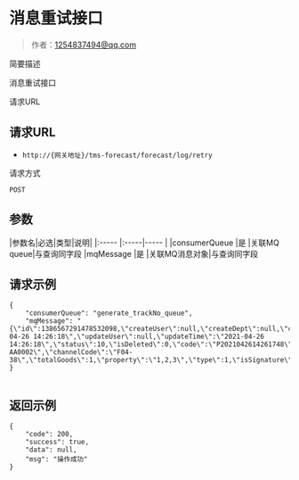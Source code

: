 # 消息重试接口

> 作者：1254837494@qq.com

简要描述

   消息重试接口

请求URL

## 请求URL
- `http://{网关地址}/tms-forecast/forecast/log/retry`
  

请求方式

    POST

## 参数

|参数名|必选|类型|说明|
|:-----  |:-----|-----                  |
|consumerQueue |是   |关联MQ queue|与查询同字段
|mqMessage |是   |关联MQ消息对象|与查询同字段






## 请求示例 

``` 
{
    "consumerQueue": "generate_trackNo_queue",
    "mqMessage": "{\"id\":1386567291478532098,\"createUser\":null,\"createDept\":null,\"createTime\":\"2021-04-26 14:26:18\",\"updateUser\":null,\"updateTime\":\"2021-04-26 14:26:18\",\"status\":10,\"isDeleted\":0,\"code\":\"P2021042614261748\",\"orderId\":\"11111\",\"referenceNumber\":\"wish20210308000008\",\"platformNumber\":\"jd\",\"trackingNumber\":null,\"trackingNumberEx\":null,\"trackingId\":null,\"platformCode\":\"jd\",\"storeCode\":\"123\",\"siteCode\":\"123\",\"warehouseName\":\"SZ\",\"warehouseCode\":\"SZ\",\"providerCode\":\"ZHW-AA0002\",\"channelCode\":\"F04-38\",\"totalGoods\":1,\"property\":\"1,2,3\",\"type\":1,\"isSignature\":null,\"traceStatus\":null,\"labelUrl\":null,\"cancelReason\":null,\"totalCost\":123,\"rmbTotalCost\":788.9343,\"codCurrency\":\"USD\",\"totalLength\":1,\"totalWidth\":33,\"totalHeight\":43,\"totalWeight\":1.2,\"totalVolume\":26543.45,\"remark\":null,\"buyerCode\":\"by0001\",\"finishTime\":null,\"labelTime\":null,\"trackNoTime\":null,\"chargeWeight\":12,\"volumeWeight\":13,\"failReason\":null,\"tenantId\":\"000000\",\"platformOrderType\":null}\n"
}
 
```

## 返回示例 

``` 
{
    "code": 200,
    "success": true,
    "data": null,
    "msg": "操作成功"
}
```